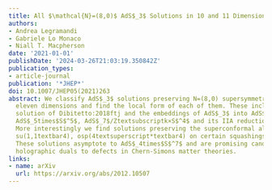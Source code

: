 ```yaml
---
title: All $\mathcal{N}=(8,0)$ AdS$_3$ Solutions in 10 and 11 Dimensions
authors:
- Andrea Legramandi
- Gabriele Lo Monaco
- Niall T. Macpherson
date: '2021-01-01'
publishDate: '2024-03-26T21:03:19.350842Z'
publication_types:
- article-journal
publication: '*JHEP*'
doi: 10.1007/JHEP05(2021)263
abstract: We classify AdS$_3$ solutions preserving N=(8,0) supersymmetry in ten and
  eleven dimensions and find the local form of each of them. These include the AdS$_3times$S$^6$
  solution of Dibitetto:2018ftj and the embeddings of AdS$_3$ into AdS$_4times$S$^7$,
  AdS$_5times$S$^5$, AdS$_7$/Ztextsubscriptk×S$^4$ and its IIA reduction within AdS$_7$.
  More interestingly we find solutions preserving the superconformal algebras f$_4$,
  su(1,1textbar4), osp(4textsuperscript*textbar4) on certain squashings of the 7-sphere.
  These solutions asymptote to AdS$_4times$S$^7$ and are promising candidates for
  holographic duals to defects in Chern-Simons matter theories.
links:
- name: arXiv
  url: https://arxiv.org/abs/2012.10507
---
```

